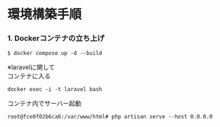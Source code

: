 # 環境構築手順

### 1. Dockerコンテナの立ち上げ
```
$ docker compose up -d --build
```
※laravelに関して </br>
コンテナに入る
```
docker exec -i -t laravel bash
```
コンテナ内でサーバー起動
```
root@fce0f02b6ca6:/var/www/html# php artisan serve --host 0.0.0.0
```
